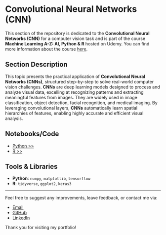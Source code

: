 # Convolutional Neural Networks (CNN)

This section of the repository is dedicated to the **Convolutional Neural Networks (CNN)** for a computer vision task and is part of the course **Machine Learning A-Z: AI, Python & R** hosted on Udemy. You can find more information about the course [here](https://www.udemy.com/course/machinelearning/).  

## **Section Description**  

This topic presents the practical application of **Convolutional Neural Networks (CNNs)**, structured step-by-step to solve real-world computer vision challenges. **CNNs** are deep learning models designed to process and analyze visual data, excelling at recognizing patterns and extracting meaningful features from images. They are widely used in image classification, object detection, facial recognition, and medical imaging. By leveraging convolutional layers, **CNNs** automatically learn spatial hierarchies of features, enabling highly accurate and efficient visual analysis.

## **Notebooks/Code**  

+ [Python >>](./01_Python/CNN_py.ipynb)  
+ [R >>](./02_R/CNN_r.ipynb)  

## **Tools & Libraries**  

+ **Python**: `numpy`, `matplotlib`, `tensorflow`
+ **R**: `tidyverse`, `ggplot2`, `keras3`

---

Feel free to suggest any improvements, leave feedback, or contact me via:
- [Email](mailto:daluchki@gmail.com)
- [GitHub](https://github.com/daluchkin)
- [LinkedIn](https://www.linkedin.com/in/dmitry-luchkin/)

Thank you for visiting my portfolio!

